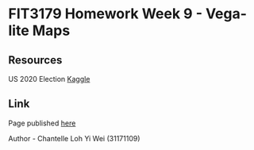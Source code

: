 # FIT3179 Homework Week 9 - Vega-lite Maps

## Resources
US 2020 Election [Kaggle](https://www.kaggle.com/unanimad/us-election-2020)
## Link
Page published [here](https://shanteru.github.io/vegalite/)


Author - Chantelle Loh Yi Wei (31171109)
